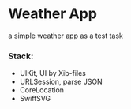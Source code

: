 # Weather App
a simple weather app as a test task

### Stack:
- UIKit, UI by Xib-files
- URLSession, parse JSON
- CoreLocation
- SwiftSVG
